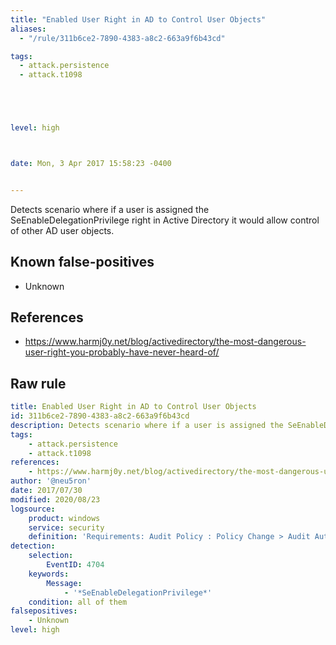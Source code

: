 ```yaml
---
title: "Enabled User Right in AD to Control User Objects"
aliases:
  - "/rule/311b6ce2-7890-4383-a8c2-663a9f6b43cd"

tags:
  - attack.persistence
  - attack.t1098





level: high



date: Mon, 3 Apr 2017 15:58:23 -0400


---
```


Detects scenario where if a user is assigned the SeEnableDelegationPrivilege right in Active Directory it would allow control of other AD user objects.

<!--more-->


## Known false-positives

* Unknown



## References

* https://www.harmj0y.net/blog/activedirectory/the-most-dangerous-user-right-you-probably-have-never-heard-of/


## Raw rule
```yaml
title: Enabled User Right in AD to Control User Objects
id: 311b6ce2-7890-4383-a8c2-663a9f6b43cd
description: Detects scenario where if a user is assigned the SeEnableDelegationPrivilege right in Active Directory it would allow control of other AD user objects.
tags:
    - attack.persistence
    - attack.t1098
references:
    - https://www.harmj0y.net/blog/activedirectory/the-most-dangerous-user-right-you-probably-have-never-heard-of/
author: '@neu5ron'
date: 2017/07/30
modified: 2020/08/23
logsource:
    product: windows
    service: security
    definition: 'Requirements: Audit Policy : Policy Change > Audit Authorization Policy Change, Group Policy : Computer Configuration\Windows Settings\Security Settings\Advanced Audit Policy Configuration\Audit Policies\Policy Change\Audit Authorization Policy Change'
detection:
    selection:
        EventID: 4704
    keywords:
        Message:
            - '*SeEnableDelegationPrivilege*'
    condition: all of them
falsepositives:
    - Unknown
level: high

```
